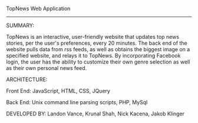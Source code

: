 TopNews Web Application
_________________________________________________________________

SUMMARY:

TopNews is an interactive, user-friendly website that updates top news stories, per the user's preferences, every 20 minutes. The back end of the website pulls data from rss feeds, as well as obtains the biggest image on a specified website, and relays it to TopNews. By incorporating Facebook login, the user has the ability to customize their own genre selection as well as their own personal news feed. 

ARCHITECTURE:

Front End: JavaScript, HTML, CSS, JQuery  

Back End: Unix command line parsing scripts, PHP, MySql

DEVELOPED BY: 
Landon Vance, Krunal Shah, Nick Kacena, Jakob Klinger  
